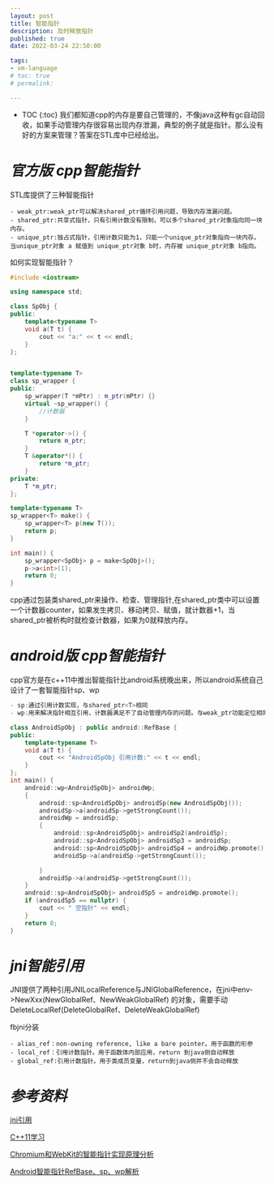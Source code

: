 ```yaml
---
layout: post
title: 智能指针
description: 及时释放指针
published: true
date: 2022-03-24 22:50:00

tags: 
- vm-language
# toc: true
# permalink: 

---
```

* TOC
{:toc}
我们都知道cpp的内存是要自己管理的，不像java这种有gc自动回收，如果手动管理内存很容易出现内存泄漏，典型的例子就是指针。那么没有好的方案来管理？答案在STL库中已经给出。


# *官方版 cpp智能指针*
STL库提供了三种智能指针
```
- weak_ptr:weak_ptr可以解决shared_ptr循环引用问题，导致内存泄漏问题。
- shared_ptr:共享式指针，只有引用计数没有限制，可以多个shared_ptr对象指向同一块内存。
- unique_ptr:独占式指针，引用计数只能为1，只能一个unique_ptr对象指向一块内存。当unique_ptr对象 a 赋值到 unique_ptr对象 b时，内存被 unique_ptr对象 b指向。
```

如何实现智能指针？
```cpp
#include <iostream>

using namespace std;

class SpObj {
public:
    template<typename T>
    void a(T t) {
        cout << "a:" << t << endl;
    }
};


template<typename T>
class sp_wrapper {
public:
    sp_wrapper(T *mPtr) : m_ptr(mPtr) {}
    virtual ~sp_wrapper() {
        //计数器
    }

    T *operator->() {
        return m_ptr;
    }
    T &operator*() {
        return *m_ptr;
    }
private:
    T *m_ptr;
};

template<typename T>
sp_wrapper<T> make() {
    sp_wrapper<T> p(new T());
    return p;
}

int main() {
    sp_wrapper<SpObj> p = make<SpObj>();
    p->a<int>(1);
    return 0;
}


```
cpp通过包装类shared_ptr来操作、检查、管理指针,在shared_ptr类中可以设置一个计数器counter，如果发生拷贝、移动拷贝、赋值，就计数器+1，当shared_ptr被析构时就检查计数器，如果为0就释放内存。

# *android版 cpp智能指针*

cpp官方是在c++11中推出智能指针比android系统晚出来，所以android系统自己设计了一套智能指针sp、wp

```cpp
- sp:通过引用计数实现，与shared_ptr<T>相同
- wp:用来解决指针相互引用，计数器满足不了自动管理内存的问题。与weak_ptr功能定位相同

class AndroidSpObj : public android::RefBase {
public:
    template<typename T>
    void a(T t) {
        cout << "AndroidSpObj 引用计数:" << t << endl;
    }
};
int main() {
    android::wp<AndroidSpObj> androidWp;
    {
        android::sp<AndroidSpObj> androidSp(new AndroidSpObj());
        androidSp->a(androidSp->getStrongCount());
        androidWp = androidSp;
        {
            android::sp<AndroidSpObj> androidSp2(androidSp);
            android::sp<AndroidSpObj> androidSp3 = androidSp;
            android::sp<AndroidSpObj> androidSp4 = androidWp.promote();
            androidSp->a(androidSp->getStrongCount());

        }
        androidSp->a(androidSp->getStrongCount());
    }
    android::sp<AndroidSpObj> androidSp5 = androidWp.promote();
    if (androidSp5 == nullptr) {
        cout << " 空指针" << endl;
    }
    return 0;
}
```

# *jni智能引用*

JNI提供了两种引用JNILocalReference与JNIGlobalReference，在jni中env->NewXxx(NewGlobalRef、NewWeakGlobalRef) 的对象，需要手动DeleteLocalRef(DeleteGlobalRef、DeleteWeakGlobalRef)

fbjni分装
```
- alias_ref：non-owning reference, like a bare pointer。用于函数的形参
- local_ref：引用计数指针。用于函数体内部应用，return 到java侧自动释放
- global_ref:引用计数指针。用于类成员变量，return到java侧并不会自动释放
```

# *参考资料*

[jni引用](https://segmentfault.com/a/1190000022859674)

[C++11学习](http://blog.csdn.net/innost/article/details/52583732)

[Chromium和WebKit的智能指针实现原理分析](http://blog.csdn.net/luoshengyang/article/details/46598223)

[Android智能指针RefBase、sp、wp解析](https://www.jianshu.com/p/08f8ea71e698)